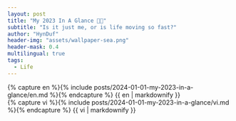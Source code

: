 ```yaml
---
layout: post
title: "My 2023 In A Glance 🎇🌸"
subtitle: "Is it just me, or is life moving so fast?"
author: "HynDuf"
header-img: "assets/wallpaper-sea.png"
header-mask: 0.4
multilingual: true
tags:
  - Life
---
```


<!-- English Version -->
<div class="en post-container">
    {% capture en %}{% include posts/2024-01-01-my-2023-in-a-glance/en.md %}{% endcapture %}
    {{ en | markdownify }}
</div>

<!-- Vietnamese Version -->
<div class="vi post-container">
    {% capture vi %}{% include posts/2024-01-01-my-2023-in-a-glance/vi.md %}{% endcapture %}
    {{ vi | markdownify }}
</div>
